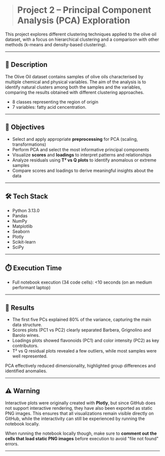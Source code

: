 > # Project 2 – Principal Component Analysis (PCA) Exploration

This project explores different clustering techniques applied to the olive oil dataset, with a focus on hierarchical clustering and a comparison with other methods (k-means and density-based clustering).

---

## 📝 Description

The Olive Oil dataset contains samples of olive oils characterised by multiple chemical and physical variables.
The aim of the analysis is to identify natural clusters among both the samples and the variables, comparing the results obtained with different clustering approaches.

- 8 classes representing the region of origin
- 7 variables: fatty acid cencentration.

---

## 🎯 Objectives

- Select and apply appropriate **preprocessing** for PCA (scaling, transformations)
- Perform PCA and select the most informative principal components  
- Visualize **scores** and **loadings** to interpret patterns and relationships  
- Analyze residuals using **T² vs Q plots** to identify anomalous or extreme samples  
- Compare scores and loadings to derive meaningful insights about the data  

---

## 🛠️ Tech Stack

- Python 3.13.0  
- Pandas  
- NumPy  
- Matplotlib  
- Seaborn
- Plotly
- Scikit-learn
- SciPy

---

## ⏱️ Execution Time

- Full notebook execution (34 code cells): <10 seconds (on an medium performant laptop)

---

## 🚀 Results

- The first five PCs explained 80% of the variance, capturing the main data structure.
- Scores plots (PC1 vs PC2) clearly separated Barbera, Grignolino and Barolo wines.
- Loadings plots showed flavonoids (PC1) and color intensity (PC2) as key contributors.
- T² vs Q residual plots revealed a few outliers, while most samples were well represented.

PCA effectively reduced dimensionality, highlighted group differences and identified anomalies.

---

## ⚠️ **Warning**

Interactive plots were originally created with **Plotly**, but since GitHub does not support interactive rendering, they have also been exported as static PNG images.
This ensures that all visualizations remain visible directly on GitHub, while the interactivity can still be experienced by running the notebook locally.

When running the notebook locally though, make sure to **comment out the cells that load static PNG images** before execution to avoid "file not found" errors.

---
